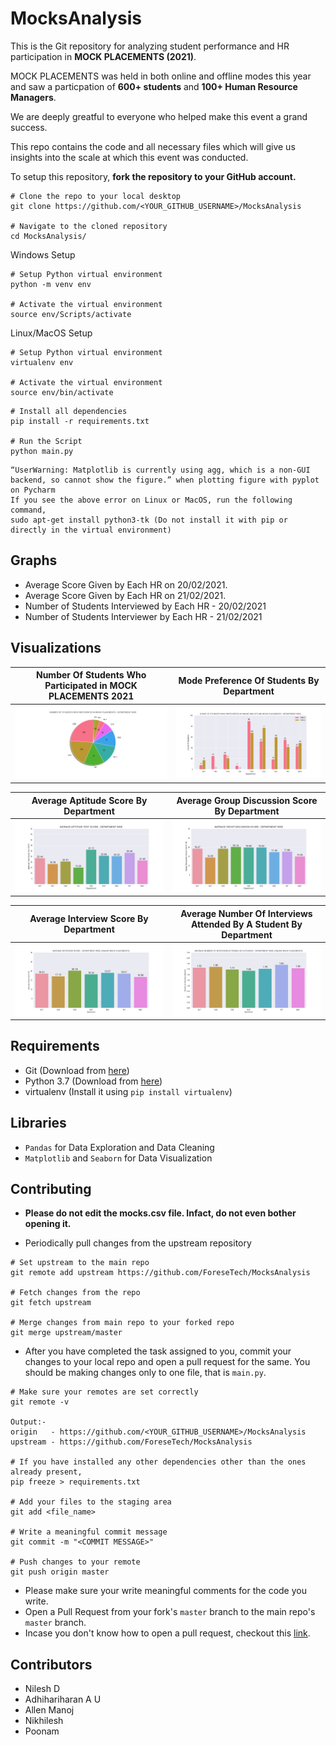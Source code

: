 # MocksAnalysis

This is the Git repository for analyzing student performance and HR participation in __MOCK PLACEMENTS (2021)__.

MOCK PLACEMENTS was held in both online and offline modes this year and saw a particpation of __600+ students__ and __100+ Human Resource Managers__.

We are deeply greatful to everyone who helped make this event a grand success.

This repo contains the code and all necessary files which will give us insights into the scale at which this event was conducted.

To setup this repository, __fork the repository to your GitHub account.__
```
# Clone the repo to your local desktop
git clone https://github.com/<YOUR_GITHUB_USERNAME>/MocksAnalysis

# Navigate to the cloned repository
cd MocksAnalysis/
```

Windows Setup
```
# Setup Python virtual environment
python -m venv env

# Activate the virtual environment
source env/Scripts/activate
```

Linux/MacOS Setup
```
# Setup Python virtual environment
virtualenv env

# Activate the virtual environment
source env/bin/activate
```
 
```
# Install all dependencies
pip install -r requirements.txt

# Run the Script
python main.py
```

```
“UserWarning: Matplotlib is currently using agg, which is a non-GUI backend, so cannot show the figure.” when plotting figure with pyplot on Pycharm
If you see the above error on Linux or MacOS, run the following command,
sudo apt-get install python3-tk (Do not install it with pip or directly in the virtual environment)
```

## Graphs
* Average Score Given by Each HR on 20/02/2021.
* Average Score Given by Each HR on 21/02/2021.
* Number of Students Interviewed by Each HR - 20/02/2021
* Number of Students Interviewer by Each HR - 21/02/2021

## Visualizations
| __Number Of Students Who Participated in MOCK PLACEMENTS 2021__ | __Mode Preference Of Students By Department__               |
| --------------------------------------------------------------- | ----------------------------------------------------------- |
| <img src="graphs/count_students_department.png">                | <img src="graphs/count_students_preference_department.png"> |

| __Average Aptitude Score By Department__                 | __Average Group Discussion Score By Department__                 |
| -------------------------------------------------------- | ---------------------------------------------------------------- |
| <img src="graphs/average_aptitude_score_department.png"> | <img src="graphs/average_group_discussion_score_department.png"> |

| __Average Interview Score By Department__                 | __Average Number Of Interviews Attended By A Student By Department__      |
| --------------------------------------------------------- | ------------------------------------------------------------------------- |     
| <img src="graphs/average_interview_score_department.png"> | <img src="graphs/average_interview_attended_department.png">              |

## Requirements
* Git (Download from [here](https://git-scm.com/downloads))
* Python 3.7 (Download from [here](https://www.python.org/downloads/release/python-376/))
* virtualenv (Install it using `pip install virtualenv`)

## Libraries 
* `Pandas` for Data Exploration and Data Cleaning
* `Matplotlib` and `Seaborn` for Data Visualization

## Contributing
* __Please do not edit the mocks.csv file. Infact, do not even bother opening it.__

* Periodically pull changes from the upstream repository
```
# Set upstream to the main repo
git remote add upstream https://github.com/ForeseTech/MocksAnalysis

# Fetch changes from the repo
git fetch upstream

# Merge changes from main repo to your forked repo
git merge upstream/master
```

* After you have completed the task assigned to you, commit your changes to your local repo and open a pull request for the same. You should be making changes only to one file, that is `main.py`.
```
# Make sure your remotes are set correctly
git remote -v

Output:-
origin   - https://github.com/<YOUR_GITHUB_USERNAME>/MocksAnalysis 
upstream - https://github.com/ForeseTech/MocksAnalysis

# If you have installed any other dependencies other than the ones already present,
pip freeze > requirements.txt

# Add your files to the staging area
git add <file_name>

# Write a meaningful commit message
git commit -m "<COMMIT MESSAGE>"

# Push changes to your remote
git push origin master
```

* Please make sure your write meaningful comments for the code you write.
* Open a Pull Request from your fork's `master` branch to the main repo's `master` branch.
* Incase you don't know how to open a pull request, checkout this [link](https://docs.github.com/en/github/collaborating-with-issues-and-pull-requests/creating-a-pull-request-from-a-fork).

## Contributors
* Nilesh D
* Adhihariharan A U
* Allen Manoj
* Nikhilesh
* Poonam
